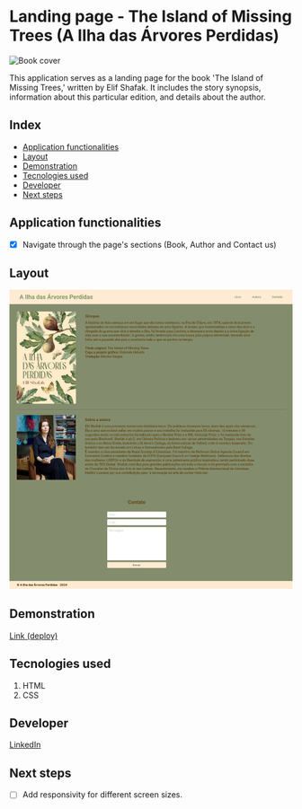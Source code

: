 # Landing page - The Island of Missing Trees (A Ilha das Árvores Perdidas)

<img src="./images/cover.jpg" alt="Book cover" height=350px width=250>

This application serves as a landing page for the book 'The Island of Missing Trees,' written by Elif Shafak. It includes the story synopsis, information about this particular edition, and details about the author.

## Index
- <a href="#functionalities">Application functionalities</a>
- <a href="#layout">Layout</a>
- <a href="#demonstration">Demonstration</a>
- <a href="#tecnologies-used">Tecnologies used</a>
- <a href="#developer">Developer</a>
- <a href="#next-steps">Next steps</a>

## Application functionalities
 - [x]  Navigate through the page's sections (Book, Author and Contact us)

## Layout
![FullPage](./images/full-page.png)

## Demonstration
[Link (deploy)](https://a-ilha-das-arvores-perdidas-landingpage.vercel.app/)

## Tecnologies used
1. HTML
2. CSS

## Developer
[LinkedIn](https://www.linkedin.com/in/julia-silva-borges/)

## Next steps
 - [ ] Add responsivity for different screen sizes.

